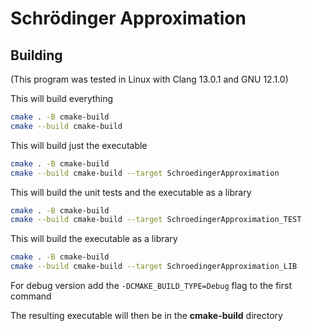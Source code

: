 # Schrödinger Approximation

## Building

(This program was tested in Linux with Clang 13.0.1 and GNU 12.1.0)

This will build everything
```bash
cmake . -B cmake-build
cmake --build cmake-build
```

This will build just the executable
```bash
cmake . -B cmake-build
cmake --build cmake-build --target SchroedingerApproximation
```

This will build the unit tests and the executable as a library
```bash
cmake . -B cmake-build
cmake --build cmake-build --target SchroedingerApproximation_TEST
```

This will build the executable as a library
```bash
cmake . -B cmake-build
cmake --build cmake-build --target SchroedingerApproximation_LIB
```

For debug version add the `-DCMAKE_BUILD_TYPE=Debug` flag to the first command

The resulting executable will then be in the __cmake-build__ directory